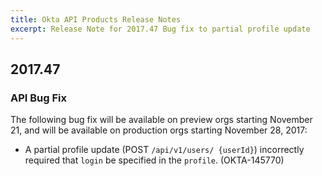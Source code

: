 ```yaml
---
title: Okta API Products Release Notes
excerpt: Release Note for 2017.47 Bug fix to partial profile update
---
```


## 2017.47

### API Bug Fix

The following bug fix will be available on preview orgs starting November 21, and will be available on production orgs starting November 28, 2017:

* A partial profile update (POST `/api/v1/users/ {userId}`) incorrectly required that `login` be specified in the `profile`. (OKTA-145770)
